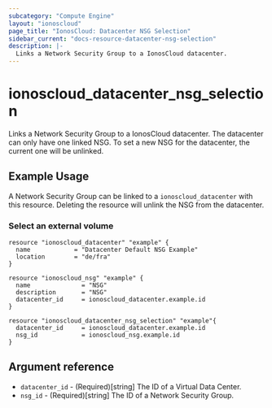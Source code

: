 ```yaml
---
subcategory: "Compute Engine"
layout: "ionoscloud"
page_title: "IonosCloud: Datacenter NSG Selection"
sidebar_current: "docs-resource-datacenter-nsg-selection"
description: |-
  Links a Network Security Group to a IonosCloud datacenter.
---
```


# ionoscloud_datacenter_nsg_selection

Links a Network Security Group to a IonosCloud datacenter. The datacenter can only have one linked NSG. To set a new NSG for the datacenter, the current one will be unlinked.

## Example Usage

A Network Security Group can be linked to a `ionoscloud_datacenter` with this resource.
Deleting the resource will unlink the NSG from the datacenter.

### Select an external volume
```hcl
resource "ionoscloud_datacenter" "example" {
  name            = "Datacenter Default NSG Example"
  location        = "de/fra"
}

resource "ionoscloud_nsg" "example" {
  name              = "NSG"
  description       = "NSG"
  datacenter_id     = ionoscloud_datacenter.example.id
}

resource "ionoscloud_datacenter_nsg_selection" "example"{
  datacenter_id     = ionoscloud_datacenter.example.id
  nsg_id            = ionoscloud_nsg.example.id
}
```

## Argument reference

- `datacenter_id` - (Required)[string] The ID of a Virtual Data Center.
- `nsg_id` - (Required)[string] The ID of a Network Security Group.
